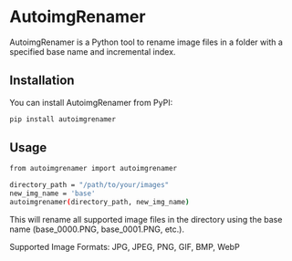 # AutoimgRenamer

AutoimgRenamer is a Python tool to rename image files in a folder with a specified base name and incremental index.

## Installation

You can install AutoimgRenamer from PyPI:

```bash
pip install autoimgrenamer
```

## Usage
```bash
from autoimgrenamer import autoimgrenamer

directory_path = "/path/to/your/images"
new_img_name = 'base'
autoimgrenamer(directory_path, new_img_name)
```
This will rename all supported image files in the directory using the base name (base_0000.PNG, base_0001.PNG, etc.).

Supported Image Formats: JPG, JPEG, PNG, GIF, BMP, WebP
